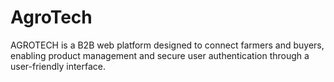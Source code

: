 # AgroTech
AGROTECH is a B2B web platform designed to connect farmers and buyers, enabling product management and secure user authentication through a user-friendly interface.
